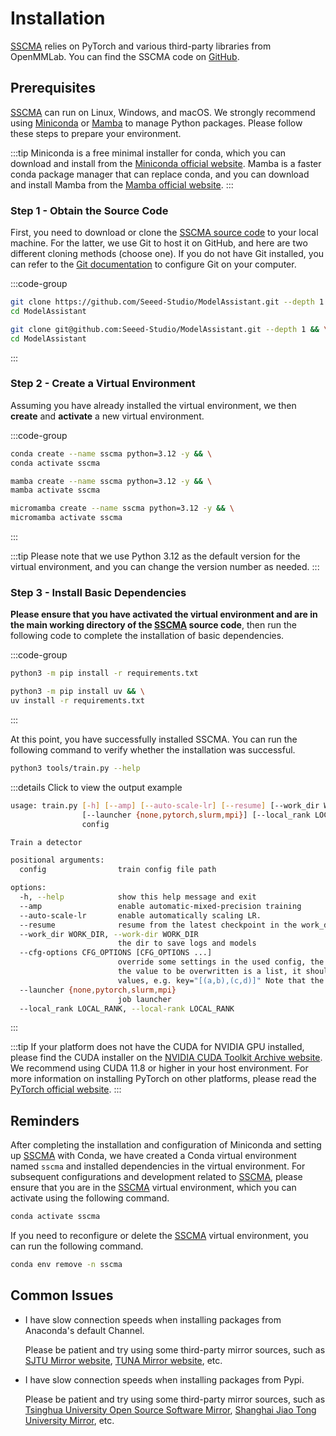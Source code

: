 # Installation

[SSCMA](https://github.com/Seeed-Studio/ModelAssistant) relies on PyTorch and various third-party libraries from OpenMMLab. You can find the SSCMA code on [GitHub](https://github.com/Seeed-Studio/ModelAssistant).

## Prerequisites

[SSCMA](https://github.com/Seeed-Studio/ModelAssistant) can run on Linux, Windows, and macOS. We strongly recommend using [Miniconda](https://docs.conda.io/en/latest/miniconda.html) or [Mamba](https://mamba.readthedocs.io/en/latest/installation/mamba-installation.html) to manage Python packages. Please follow these steps to prepare your environment.

:::tip
Miniconda is a free minimal installer for conda, which you can download and install from the [Miniconda official website](https://docs.conda.io/en/latest/miniconda.html). Mamba is a faster conda package manager that can replace conda, and you can download and install Mamba from the [Mamba official website](https://mamba.readthedocs.io/en/latest/installation/mamba-installation.html).
:::

### Step 1 - Obtain the Source Code

First, you need to download or clone the [SSCMA source code](https://github.com/Seeed-Studio/ModelAssistant) to your local machine. For the latter, we use Git to host it on GitHub, and here are two different cloning methods (choose one). If you do not have Git installed, you can refer to the [Git documentation](https://git-scm.com/book/en/v2/Getting-Started-Installing-Git) to configure Git on your computer.

:::code-group

```sh [HTTPS]
git clone https://github.com/Seeed-Studio/ModelAssistant.git --depth 1 && \
cd ModelAssistant
```

```sh [SSH]
git clone git@github.com:Seeed-Studio/ModelAssistant.git --depth 1 && \
cd ModelAssistant
```

:::

### Step 2 - Create a Virtual Environment

Assuming you have already installed the virtual environment, we then **create** and **activate** a new virtual environment.

:::code-group

```sh [Conda]
conda create --name sscma python=3.12 -y && \
conda activate sscma
```

```sh [Mamba]
mamba create --name sscma python=3.12 -y && \
mamba activate sscma
```

```sh [Micromamba]
micromamba create --name sscma python=3.12 -y && \
micromamba activate sscma
```

:::

:::tip
Please note that we use Python 3.12 as the default version for the virtual environment, and you can change the version number as needed.
:::

### Step 3 - Install Basic Dependencies

**Please ensure that you have activated the virtual environment and are in the main working directory of the [SSCMA](https://github.com/Seeed-Studio/ModelAssistant) source code**, then run the following code to complete the installation of basic dependencies.

:::code-group

```sh [pip]
python3 -m pip install -r requirements.txt
```

```sh [uv]
python3 -m pip install uv && \
uv install -r requirements.txt
```

:::

At this point, you have successfully installed SSCMA. You can run the following command to verify whether the installation was successful.

```sh
python3 tools/train.py --help
```

:::details Click to view the output example

```sh
usage: train.py [-h] [--amp] [--auto-scale-lr] [--resume] [--work_dir WORK_DIR] [--cfg-options CFG_OPTIONS [CFG_OPTIONS ...]]
                [--launcher {none,pytorch,slurm,mpi}] [--local_rank LOCAL_RANK]
                config

Train a detector

positional arguments:
  config                train config file path

options:
  -h, --help            show this help message and exit
  --amp                 enable automatic-mixed-precision training
  --auto-scale-lr       enable automatically scaling LR.
  --resume              resume from the latest checkpoint in the work_dir automatically
  --work_dir WORK_DIR, --work-dir WORK_DIR
                        the dir to save logs and models
  --cfg-options CFG_OPTIONS [CFG_OPTIONS ...]
                        override some settings in the used config, the key-value pair in xxx=yyy format will be merged into config file. If
                        the value to be overwritten is a list, it should be like key="[a,b]" or key=a,b It also allows nested list/tuple
                        values, e.g. key="[(a,b),(c,d)]" Note that the quotation marks are necessary and that no white space is allowed.
  --launcher {none,pytorch,slurm,mpi}
                        job launcher
  --local_rank LOCAL_RANK, --local-rank LOCAL_RANK
```

:::

:::tip
If your platform does not have the CUDA for NVIDIA GPU installed, please find the CUDA installer on the [NVIDIA CUDA Toolkit Archive website](https://developer.nvidia.com/cuda-toolkit-archive). We recommend using CUDA 11.8 or higher in your host environment. For more information on installing PyTorch on other platforms, please read the [PyTorch official website](https://pytorch.org/get-started/locally/).
:::

## Reminders

After completing the installation and configuration of Miniconda and setting up [SSCMA](https://github.com/Seeed-Studio/ModelAssistant) with Conda, we have created a Conda virtual environment named `sscma` and installed dependencies in the virtual environment. For subsequent configurations and development related to [SSCMA](https://github.com/Seeed-Studio/ModelAssistant), please ensure that you are in the [SSCMA](https://github.com/Seeed-Studio/ModelAssistant) virtual environment, which you can activate using the following command.

```sh
conda activate sscma
```

If you need to reconfigure or delete the [SSCMA](https://github.com/Seeed-Studio/ModelAssistant) virtual environment, you can run the following command.

```sh
conda env remove -n sscma
```

## Common Issues

- I have slow connection speeds when installing packages from Anaconda's default Channel.

  Please be patient and try using some third-party mirror sources, such as [SJTU Mirror website](https://mirror.sjtu.edu.cn/docs/anaconda), [TUNA Mirror website](https://mirrors.tuna.tsinghua.edu.cn/help/anaconda), etc.

- I have slow connection speeds when installing packages from Pypi.

  Please be patient and try using some third-party mirror sources, such as [Tsinghua University Open Source Software Mirror](https://mirrors.tuna.tsinghua.edu.cn/help/pypi), [Shanghai Jiao Tong University Mirror](https://mirror.sjtu.edu.cn/docs/pypi), etc.
